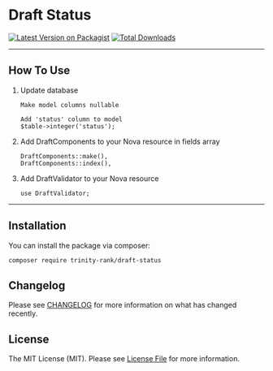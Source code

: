 # Draft Status

[![Latest Version on Packagist](https://img.shields.io/packagist/v/nebojsa-trinityrank/laravel-disk-monitor.svg?style=flat-square)](https://packagist.org/packages/nebojsa-trinityrank/laravel-disk-monitor)
[![Total Downloads](https://img.shields.io/packagist/dt/nebojsa-trinityrank/laravel-disk-monitor.svg?style=flat-square)](https://packagist.org/packages/nebojsa-trinityrank/laravel-disk-monitor)

---

## How To Use

1. Update database
    ```shell
    Make model columns nullable
    ```
    ```shell
    Add 'status' column to model
    $table->integer('status');
    ```
2. Add DraftComponents to your Nova resource in fields array
    ```shell
    DraftComponents::make(),
    DraftComponents::index(),
    ```
3. Add DraftValidator to your Nova resource
    ```shell
    use DraftValidator;
    ```

---

## Installation

You can install the package via composer:

```bash
composer require trinity-rank/draft-status
```

## Changelog

Please see [CHANGELOG](CHANGELOG.md) for more information on what has changed recently.

## License

The MIT License (MIT). Please see [License File](LICENSE.md) for more information.
